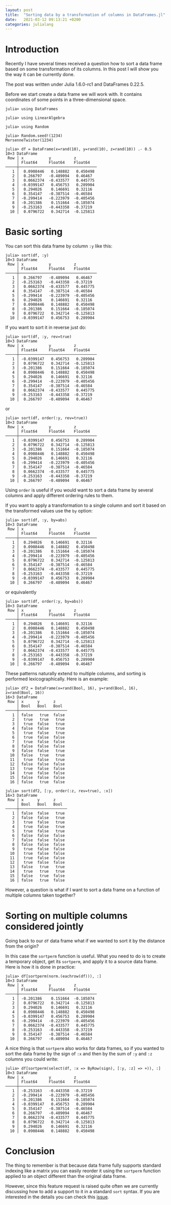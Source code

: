 ```yaml
---
layout: post
title:  "Sorting data by a transformation of columns in DataFrames.jl"
date:   2021-03-12 09:13:21 +0200
categories: julialang
---
```


# Introduction

Recently I have several times received a question how to sort a data frame
based on some transformation of its columns. In this post I will show you
the way it can be currently done.

The post was written under Julia 1.6.0-rc1 and DataFrames 0.22.5.

Before we start create a data frame we will work with. It contains
coordinates of some points in a three-dimensional space.

```
julia> using DataFrames

julia> using LinearAlgebra

julia> using Random

julia> Random.seed!(1234)
MersenneTwister(1234)

julia> df = DataFrame(x=rand(10), y=rand(10), z=rand(10)) .- 0.5
10×3 DataFrame
 Row │ x           y          z
     │ Float64     Float64    Float64
─────┼──────────────────────────────────
   1 │  0.0908446   0.148882   0.450498
   2 │  0.266797   -0.489094   0.46467
   3 │  0.0662374  -0.433577   0.445775
   4 │ -0.0399147   0.456753   0.289904
   5 │  0.294026    0.146691   0.32116
   6 │  0.354147   -0.387514  -0.46584
   7 │ -0.299414   -0.223979  -0.405456
   8 │ -0.201386    0.151664  -0.185074
   9 │ -0.253163   -0.443358  -0.37219
  10 │  0.0796722   0.342714  -0.125813
```

# Basic sorting

You can sort this data frame by column `:y` like this:

```
julia> sort(df, :y)
10×3 DataFrame
 Row │ x           y          z
     │ Float64     Float64    Float64
─────┼──────────────────────────────────
   1 │  0.266797   -0.489094   0.46467
   2 │ -0.253163   -0.443358  -0.37219
   3 │  0.0662374  -0.433577   0.445775
   4 │  0.354147   -0.387514  -0.46584
   5 │ -0.299414   -0.223979  -0.405456
   6 │  0.294026    0.146691   0.32116
   7 │  0.0908446   0.148882   0.450498
   8 │ -0.201386    0.151664  -0.185074
   9 │  0.0796722   0.342714  -0.125813
  10 │ -0.0399147   0.456753   0.289904
```

If you want to sort it in reverse just do:
```
julia> sort(df, :y, rev=true)
10×3 DataFrame
 Row │ x           y          z
     │ Float64     Float64    Float64
─────┼──────────────────────────────────
   1 │ -0.0399147   0.456753   0.289904
   2 │  0.0796722   0.342714  -0.125813
   3 │ -0.201386    0.151664  -0.185074
   4 │  0.0908446   0.148882   0.450498
   5 │  0.294026    0.146691   0.32116
   6 │ -0.299414   -0.223979  -0.405456
   7 │  0.354147   -0.387514  -0.46584
   8 │  0.0662374  -0.433577   0.445775
   9 │ -0.253163   -0.443358  -0.37219
  10 │  0.266797   -0.489094   0.46467
```

or
```
julia> sort(df, order(:y, rev=true))
10×3 DataFrame
 Row │ x           y          z
     │ Float64     Float64    Float64
─────┼──────────────────────────────────
   1 │ -0.0399147   0.456753   0.289904
   2 │  0.0796722   0.342714  -0.125813
   3 │ -0.201386    0.151664  -0.185074
   4 │  0.0908446   0.148882   0.450498
   5 │  0.294026    0.146691   0.32116
   6 │ -0.299414   -0.223979  -0.405456
   7 │  0.354147   -0.387514  -0.46584
   8 │  0.0662374  -0.433577   0.445775
   9 │ -0.253163   -0.443358  -0.37219
  10 │  0.266797   -0.489094   0.46467
```

Using `order` is useful if you would want to sort a data frame by several columns
and apply different ordering rules to them.

If you want to apply a transformation to a single column and sort it based on
the transformed values use the `by` option:

```
julia> sort(df, :y, by=abs)
10×3 DataFrame
 Row │ x           y          z
     │ Float64     Float64    Float64
─────┼──────────────────────────────────
   1 │  0.294026    0.146691   0.32116
   2 │  0.0908446   0.148882   0.450498
   3 │ -0.201386    0.151664  -0.185074
   4 │ -0.299414   -0.223979  -0.405456
   5 │  0.0796722   0.342714  -0.125813
   6 │  0.354147   -0.387514  -0.46584
   7 │  0.0662374  -0.433577   0.445775
   8 │ -0.253163   -0.443358  -0.37219
   9 │ -0.0399147   0.456753   0.289904
  10 │  0.266797   -0.489094   0.46467
```
or equivalently
```
julia> sort(df, order(:y, by=abs))
10×3 DataFrame
 Row │ x           y          z
     │ Float64     Float64    Float64
─────┼──────────────────────────────────
   1 │  0.294026    0.146691   0.32116
   2 │  0.0908446   0.148882   0.450498
   3 │ -0.201386    0.151664  -0.185074
   4 │ -0.299414   -0.223979  -0.405456
   5 │  0.0796722   0.342714  -0.125813
   6 │  0.354147   -0.387514  -0.46584
   7 │  0.0662374  -0.433577   0.445775
   8 │ -0.253163   -0.443358  -0.37219
   9 │ -0.0399147   0.456753   0.289904
  10 │  0.266797   -0.489094   0.46467
```

These patterns naturally extend to multiple columns, and sorting is performed
lexicographically. Here is an example:
```
julia> df2 = DataFrame(x=rand(Bool, 16), y=rand(Bool, 16), z=rand(Bool, 16))
16×3 DataFrame
 Row │ x      y      z
     │ Bool   Bool   Bool
─────┼─────────────────────
   1 │ false   true  false
   2 │  true   true   true
   3 │  true  false   true
   4 │ false  false   true
   5 │  true  false   true
   6 │  true  false  false
   7 │  true  false  false
   8 │ false  false  false
   9 │ false  false   true
  10 │ false   true   true
  11 │  true  false   true
  12 │ false  false  false
  13 │  true  false  false
  14 │  true  false  false
  15 │ false  false  false
  16 │ false   true  false

julia> sort(df2, [:y, order(:z, rev=true), :x])
16×3 DataFrame
 Row │ x      y      z
     │ Bool   Bool   Bool
─────┼─────────────────────
   1 │ false  false   true
   2 │ false  false   true
   3 │  true  false   true
   4 │  true  false   true
   5 │  true  false   true
   6 │ false  false  false
   7 │ false  false  false
   8 │ false  false  false
   9 │  true  false  false
  10 │  true  false  false
  11 │  true  false  false
  12 │  true  false  false
  13 │ false   true   true
  14 │  true   true   true
  15 │ false   true  false
  16 │ false   true  false
```

However, a question is what if I want to sort a data frame on a function of
multiple columns taken together?

# Sorting on multiple columns considered jointly

Going back to our `df` data frame what if we wanted to sort it by the distance
from the origin?

In this case the `sortperm` function is useful. What you need to
do is to create a temporary object, get its `sortperm`, and apply it to a
source data frame. Here is how it is done in practice:

```
julia> df[sortperm(norm.(eachrow(df))), :]
10×3 DataFrame
 Row │ x           y          z
     │ Float64     Float64    Float64
─────┼──────────────────────────────────
   1 │ -0.201386    0.151664  -0.185074
   2 │  0.0796722   0.342714  -0.125813
   3 │  0.294026    0.146691   0.32116
   4 │  0.0908446   0.148882   0.450498
   5 │ -0.0399147   0.456753   0.289904
   6 │ -0.299414   -0.223979  -0.405456
   7 │  0.0662374  -0.433577   0.445775
   8 │ -0.253163   -0.443358  -0.37219
   9 │  0.354147   -0.387514  -0.46584
  10 │  0.266797   -0.489094   0.46467
```

A nice thing is that `sortperm` also works for data frames, so if you wanted to
sort the data frame by the sign of `:x` and then by the sum of `:y` and `:z`
columns you could write:

```
julia> df[sortperm(select(df, :x => ByRow(sign), [:y, :z] => +)), :]
10×3 DataFrame
 Row │ x           y          z
     │ Float64     Float64    Float64
─────┼──────────────────────────────────
   1 │ -0.253163   -0.443358  -0.37219
   2 │ -0.299414   -0.223979  -0.405456
   3 │ -0.201386    0.151664  -0.185074
   4 │ -0.0399147   0.456753   0.289904
   5 │  0.354147   -0.387514  -0.46584
   6 │  0.266797   -0.489094   0.46467
   7 │  0.0662374  -0.433577   0.445775
   8 │  0.0796722   0.342714  -0.125813
   9 │  0.294026    0.146691   0.32116
  10 │  0.0908446   0.148882   0.450498
```

# Conclusion

The thing to remember is that because data frame fully supports standard
indexing like a matrix you can easily reorder it using the `sortperm` function
applied to an object different than the original data frame.

However, since this feature request is raised quite often we are currently
discussing how to add a support to it in a standard `sort` syntax. If
you are interested in the details you can check this [issue][issue].

[issue]: https://github.com/JuliaData/DataFrames.jl/issues/2489
